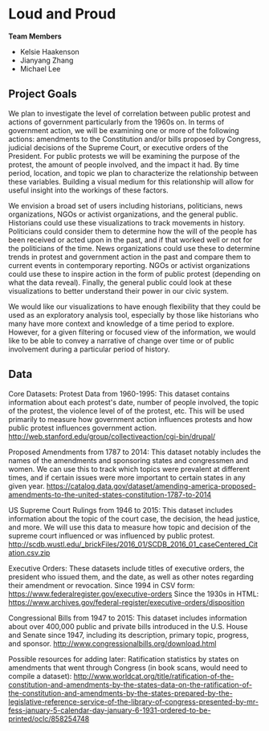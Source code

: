 # Loud and Proud

**Team Members**

- Kelsie Haakenson
- Jianyang Zhang
- Michael Lee

## Project Goals

We plan to investigate the level of correlation between public protest and actions of government particularly from the 1960s on. In terms of government action, we will be examining one or more of the following actions: amendments to the Constitution and/or bills proposed by Congress, judicial decisions of the Supreme Court, or executive orders of the President. For public protests we will be examining the purpose of the protest, the amount of people involved, and the impact it had. By time period, location, and topic we plan to characterize the relationship between these variables. Building a visual medium for this relationship will allow for useful insight into the workings of these factors.

We envision a broad set of users including historians, politicians, news organizations, NGOs or activist organizations, and the general public. Historians could use these visualizations to track movements in history. Politicians could consider them to determine how the will of the people has been received or acted upon in the past, and if that worked well or not for the politicians of the time. News organizations could use these to determine trends in protest and government action in the past and compare them to current events in contemporary reporting. NGOs or activist organizations could use these to inspire action in the form of public protest (depending on what the data reveal). Finally, the general public could look at these visualizations to better understand their power in our civic system. 

We would like our visualizations to have enough flexibility that they could be used as an exploratory analysis tool, especially by those like historians who many have more context and knowledge of a time period to explore. However, for a given filtering or focused view of the information, we would like to be able to convey a narrative of change over time or of public involvement during a particular period of history.


## Data

Core Datasets:
Protest Data from 1960-1995: This dataset contains information about each protest's date, number of people involved, the topic of the protest, the violence level of of the protest, etc. This will be used primarily to measure how government action influences protests and how public protest influences government action.
http://web.stanford.edu/group/collectiveaction/cgi-bin/drupal/

Proposed Amendments from 1787 to 2014: This dataset notably includes the names of the amendments and sponsoring states and congressmen and women. We can use this to track which topics were prevalent at different times, and if certain issues were more important to certain states in any given year.
https://catalog.data.gov/dataset/amending-america-proposed-amendments-to-the-united-states-constitution-1787-to-2014

US Supreme Court Rulings from 1946 to 2015: This dataset includes information about the topic of the court case, the decision, the head justice, and more. We will use this data to measure how topic and decision of the supreme court influenced or was influenced by public protest.
http://scdb.wustl.edu/_brickFiles/2016_01/SCDB_2016_01_caseCentered_Citation.csv.zip 

Executive Orders: These datasets include titles of executive orders, the president who issued them, and the date, as well as other notes regarding their amendment or revocation.
Since 1994 in CSV form: https://www.federalregister.gov/executive-orders
Since the 1930s in HTML: https://www.archives.gov/federal-register/executive-orders/disposition

Congressional Bills from 1947 to 2015:
This dataset includes information about over 400,000 public and private bills introduced in the U.S. House and Senate since 1947, including its description, primary topic, progress, and sponsor.
http://www.congressionalbills.org/download.html

Possible resources for adding later:
Ratification statistics by states on amendments that went through Congress (in book scans, would need to compile a dataset): http://www.worldcat.org/title/ratification-of-the-constitution-and-amendments-by-the-states-data-on-the-ratification-of-the-constitution-and-amendments-by-the-states-prepared-by-the-legislative-reference-service-of-the-library-of-congress-presented-by-mr-fess-january-5-calendar-day-january-6-1931-ordered-to-be-printed/oclc/858254748


